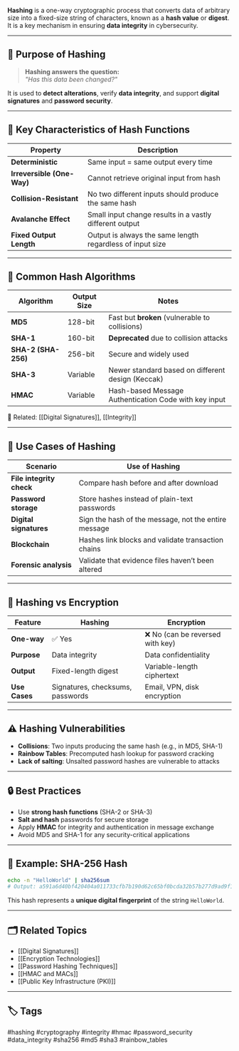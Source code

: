 **Hashing** is a one-way cryptographic process that converts data of arbitrary size into a fixed-size string of characters, known as a **hash value** or **digest**. It is a key mechanism in ensuring **data integrity** in cybersecurity.

---

## 🎯 Purpose of Hashing

> **Hashing answers the question:**  
> _"Has this data been changed?"_

It is used to **detect alterations**, verify **data integrity**, and support **digital signatures** and **password security**.

---

## 🔐 Key Characteristics of Hash Functions

| Property                | Description                                                         |
|-------------------------|---------------------------------------------------------------------|
| **Deterministic**       | Same input = same output every time                                 |
| **Irreversible (One-Way)** | Cannot retrieve original input from hash                        |
| **Collision-Resistant**| No two different inputs should produce the same hash                 |
| **Avalanche Effect**    | Small input change results in a vastly different output              |
| **Fixed Output Length** | Output is always the same length regardless of input size            |

---

## 🧪 Common Hash Algorithms

| Algorithm     | Output Size | Notes                                                  |
|---------------|-------------|--------------------------------------------------------|
| **MD5**       | 128-bit     | Fast but **broken** (vulnerable to collisions)         |
| **SHA-1**     | 160-bit     | **Deprecated** due to collision attacks                |
| **SHA-2 (SHA-256)** | 256-bit     | Secure and widely used                              |
| **SHA-3**     | Variable    | Newer standard based on different design (Keccak)      |
| **HMAC**      | Variable    | Hash-based Message Authentication Code with key input  |

📎 Related: [[Digital Signatures]], [[Integrity]]

---

## 🧰 Use Cases of Hashing

| Scenario                         | Use of Hashing                                           |
|----------------------------------|----------------------------------------------------------|
| **File integrity check**         | Compare hash before and after download                  |
| **Password storage**             | Store hashes instead of plain-text passwords             |
| **Digital signatures**           | Sign the hash of the message, not the entire message     |
| **Blockchain**                   | Hashes link blocks and validate transaction chains       |
| **Forensic analysis**            | Validate that evidence files haven’t been altered        |

---

## 🧬 Hashing vs Encryption

| Feature            | Hashing                                | Encryption                                  |
|--------------------|-----------------------------------------|---------------------------------------------|
| **One-way**        | ✅ Yes                                  | ❌ No (can be reversed with key)             |
| **Purpose**        | Data integrity                          | Data confidentiality                        |
| **Output**         | Fixed-length digest                    | Variable-length ciphertext                  |
| **Use Cases**      | Signatures, checksums, passwords        | Email, VPN, disk encryption                 |

---

## ⚠️ Hashing Vulnerabilities

- **Collisions**: Two inputs producing the same hash (e.g., in MD5, SHA-1)
- **Rainbow Tables**: Precomputed hash lookup for password cracking
- **Lack of salting**: Unsalted password hashes are vulnerable to attacks

---

## 🔒 Best Practices

- Use **strong hash functions** (SHA-2 or SHA-3)
- **Salt and hash** passwords for secure storage
- Apply **HMAC** for integrity and authentication in message exchange
- Avoid MD5 and SHA-1 for any security-critical applications

---

## 🧮 Example: SHA-256 Hash

```bash
echo -n "HelloWorld" | sha256sum
# Output: a591a6d40bf420404a011733cfb7b190d62c65bf0bcda32b57b277d9ad9f146e
```

This hash represents a **unique digital fingerprint** of the string `HelloWorld`.

---

## 🗂 Related Topics

- [[Digital Signatures]]
- [[Encryption Technologies]]
- [[Password Hashing Techniques]]
- [[HMAC and MACs]]
- [[Public Key Infrastructure (PKI)]]

---

## 🏷 Tags

#hashing #cryptography #integrity #hmac #password_security #data_integrity #sha256 #md5 #sha3 #rainbow_tables